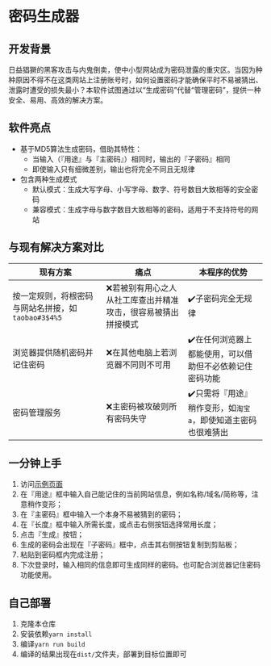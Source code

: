 # 密码生成器

## 开发背景

日益猖獗的黑客攻击与内鬼倒卖，使中小型网站成为密码泄露的重灾区。当因为种种原因不得不在这类网站上注册账号时，如何设置密码才能确保平时不易被猜出、泄露时遭受的损失最小？本软件试图通过以“生成密码”代替“管理密码”，提供一种安全、易用、高效的解决方案。

## 软件亮点

- 基于MD5算法生成密码，借助其特性：
  - 当输入（『用途』与『主密码』）相同时，输出的『子密码』相同
  - 即使输入只有细微差别，输出也将完全不同且无规律
- 包含两种生成模式
  - 默认模式：生成大写字母、小写字母、数字、符号数目大致相等的安全密码
  - 兼容模式：生成字母与数字数目大致相等的密码，适用于不支持符号的网站

## 与现有解决方案对比

| 现有方案                                           | 痛点                                                         | 本程序的优势                                                 |
| -------------------------------------------------- | ------------------------------------------------------------ | ------------------------------------------------------------ |
| 按一定规则，将根密码与网站名拼接，如`taobao#3$4%5` | ❌若被别有用心之人从社工库查出并精准攻击，很容易被猜出拼接模式 | ✔️子密码完全无规律                                            |
| 浏览器提供随机密码并记住密码                       | ❌在其他电脑上若浏览器不同则不可用                            | ✔️在任何浏览器上都能使用，可以借助但不必依赖记住密码功能      |
| 密码管理服务                                       | ❌主密码被攻破则所有密码失守                                  | ✔️只需将『用途』稍作变形，如`淘宝a`，即使知道主密码也很难猜出 |

## 一分钟上手

1. 访问[示例页面](https://p.ordosx.tech)
2. 在『用途』框中输入自己能记住的当前网站信息，例如名称/域名/简称等，注意稍作变形；
3. 在『主密码』框中输入一个本身不易被猜到的密码；
4. 在『长度』框中输入所需长度，或点击右侧按钮选择常用长度；
5. 点击『生成』按钮；
6. 生成的密码会出现在『子密码』框中，点击其右侧按钮复制到剪贴板；
7. 粘贴到密码框内完成注册；
8. 下次登录时，输入相同的信息即可生成同样的密码。也可配合浏览器记住密码功能使用。

## 自己部署

1. 克隆本仓库
2. 安装依赖`yarn install`
3. 编译`yarn run build`
4. 编译的结果出现在`dist/`文件夹，部署到目标位置即可